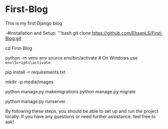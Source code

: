 # First-Blog
This is my first Django blog

-#Installation and Setup:
'''bash
  git clone https://github.com/EhsanLS/First-Blog.git

  cd First-Blog

  python -m venv env
  source env/bin/activate  # On Windows use `env\Scripts\activate`

  pip install -r requirements.txt

  mkdir -p media/images

  python manage.py makemigrations
  python manage.py migrate

  python manage.py runserver


By following these steps, you should be able to set up and run the project locally. If you have any questions or need further assistance, feel free to ask!

